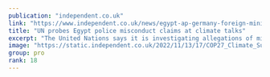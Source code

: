 ```yaml
---
publication: "independent.co.uk"
link: "https://www.independent.co.uk/news/egypt-ap-germany-foreign-ministry-cop27-b2224203.html"
title: "UN probes Egypt police misconduct claims at climate talks"
excerpt: "The United Nations says it is investigating allegations of misconduct by Egyptian police officers providing security at this year’s international climate talks"
image: "https://static.independent.co.uk/2022/11/13/17/COP27_Climate_Summit_59211.jpg?quality=75&width=1200&auto=webp"
group: pro
rank: 18
---
```

